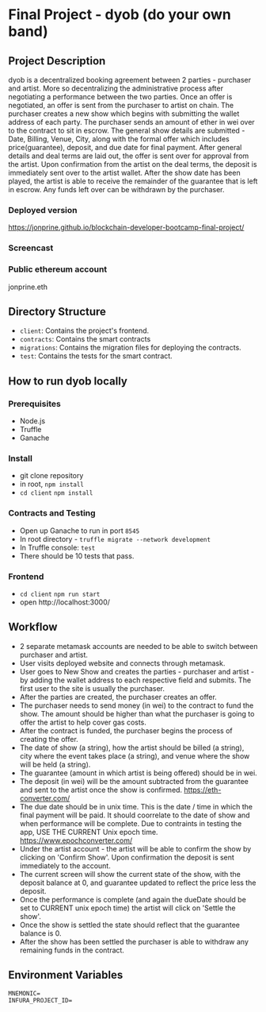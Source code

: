 # Final Project - dyob (do your own band)

## Project Description

dyob is a decentralized booking agreement between 2 parties - purchaser and artist. More so decentralizing the administrative process after negotiating a performance between the two parties. Once an offer is negotiated, an offer is sent from the purchaser to artist on chain.  The purchaser creates a new show which begins with submitting the wallet address of each party.  The purchaser sends an amount of ether in wei over to the contract to sit in escrow.  The general show details are submitted - Date, Billing, Venue, City, along with the formal offer which includes price(guarantee), deposit, and due date for final payment.  After general details and deal terms are laid out, the offer is sent over for approval from the artist.  Upon confirmation from the artist on the deal terms, the deposit is immediately sent over to the artist wallet.  After the show date has been played, the artist is able to receive the remainder of the guarantee that is left in escrow.  Any funds left over can be withdrawn by the purchaser.

### Deployed version

https://jonprine.github.io/blockchain-developer-bootcamp-final-project/

### Screencast


### Public ethereum account

jonprine.eth

## Directory Structure

- `client`: Contains the project's frontend.
- `contracts`: Contains the smart contracts
- `migrations`: Contains the migration files for deploying the contracts.
- `test`: Contains the tests for the smart contract.

## How to run dyob locally

### Prerequisites

- Node.js
- Truffle
- Ganache

### Install

- git clone repository
- in root, `npm install`
- `cd client` `npm install`

### Contracts and Testing

- Open up Ganache to run in port `8545`
- In root directory - `truffle migrate --network development`
- In Truffle console: `test`
- There should be 10 tests that pass.

### Frontend

- `cd client` `npm run start`
- open http://localhost:3000/

## Workflow

- 2 separate metamask accounts are needed to be able to switch between purchaser and artist.
- User visits deployed website and connects through metamask.
- User goes to New Show and creates the parties - purchaser and artist - by adding the wallet address to each respective field and submits. The first user to the site is usually the purchaser.
- After the parties are created, the purchaser creates an offer.
- The purchaser needs to send money (in wei) to the contract to fund the show.  The amount should be higher than what the purchaser is going to offer the artist to help cover gas costs.
- After the contract is funded, the purchaser begins the process of creating the offer.
- The date of show (a string), how the artist should be billed (a string), city where the event takes place (a string), and venue where the show will be held (a string).
- The guarantee (amount in which artist is being offered) should be in wei.
- The deposit (in wei) will be the amount subtracted from the guarantee and sent to the artist once the show is confirmed.
    https://eth-converter.com/
- The due date should be in unix time. This is the date / time in which the final payment will be paid. It should coorrelate to the date of show and when performance will be complete.  Due to contraints in testing the app, USE THE CURRENT Unix epoch time.  https://www.epochconverter.com/
- Under the artist account - the artist will be able to confirm the show by clicking on 'Confirm Show'. Upon confirmation the deposit is sent immediately to the account.
- The current screen will show the current state of the show, with the deposit balance at 0, and guarantee updated to reflect the price less the deposit.
- Once the performance is complete (and again the dueDate should be set to CURRENT unix epoch time) the artist will click on 'Settle the show'.
- Once the show is settled the state should reflect that the guarantee balance is 0.
- After the show has been settled the purchaser is able to withdraw any remaining funds in the contract.

## Environment Variables

```
MNEMONIC=
INFURA_PROJECT_ID=
```




